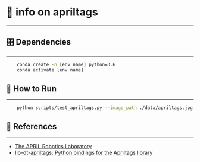 # 📝 info on apriltags #
***

## 🎛  Dependencies
***
```bash
    conda create -n [env name] python=3.6
    conda activate [env name]
```

## :running: How to Run ##
***

```bash
    python scripts/test_apriltags.py --image_path ./data/apriltags.jpg
```

## :gem: References ##
***

- [The APRIL Robotics Laboratory](https://april.eecs.umich.edu/software/)
- [lib-dt-apriltags: Python bindings for the Apriltags library](https://github.com/duckietown/lib-dt-apriltags)
